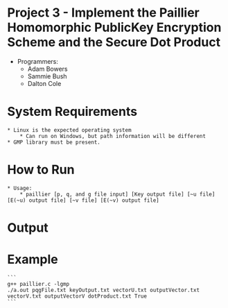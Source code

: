# Project 3 - Implement the Paillier Homomorphic PublicKey Encryption Scheme and the Secure Dot Product

* Programmers:
	* Adam Bowers
	* Sammie Bush
	* Dalton Cole

# System Requirements
	* Linux is the expected operating system
		* Can run on Windows, but path information will be different
	* GMP library must be present.
	


# How to Run
	* Usage: 
	    * paillier [p, q, and g file input] [Key output file] [~u file][E(~u) output file] [~v file] [E(~v) output file]

# Output


# Example
	```
	g++ paillier.c -lgmp
	./a.out pqgFile.txt keyOutput.txt vectorU.txt outputVector.txt vectorV.txt outputVectorV dotProduct.txt True
	```
